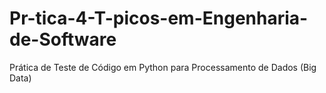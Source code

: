 # Pr-tica-4-T-picos-em-Engenharia-de-Software
Prática de Teste de Código em Python para Processamento de Dados (Big Data)
